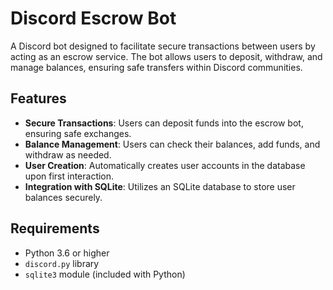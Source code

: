 # Discord Escrow Bot

A Discord bot designed to facilitate secure transactions between users by acting as an escrow service. The bot allows users to deposit, withdraw, and manage balances, ensuring safe transfers within Discord communities.

## Features

- **Secure Transactions**: Users can deposit funds into the escrow bot, ensuring safe exchanges.
- **Balance Management**: Users can check their balances, add funds, and withdraw as needed.
- **User Creation**: Automatically creates user accounts in the database upon first interaction.
- **Integration with SQLite**: Utilizes an SQLite database to store user balances securely.

## Requirements

- Python 3.6 or higher
- `discord.py` library
- `sqlite3` module (included with Python)

